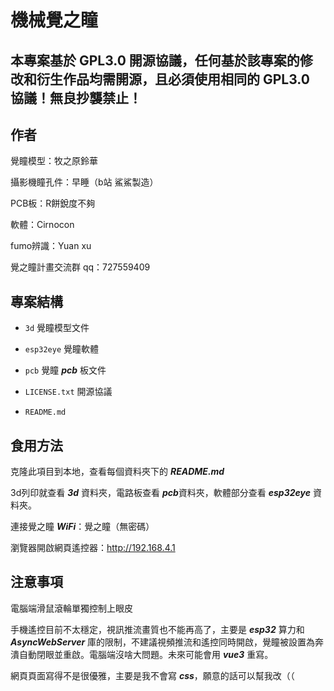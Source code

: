 # 機械覺之瞳

## 本專案基於 GPL3.0 開源協議，任何基於該專案的修改和衍生作品均需開源，且必須使用相同的 GPL3.0 協議！無良抄襲禁止！

## 作者
覺瞳模型：牧之原鈴華

攝影機瞳孔件：早睡（b站 鯊鯊製造）

PCB板：R餅銳度不夠

軟體：Cirnocon

fumo辨識：Yuan xu

覺之瞳計畫交流群 qq：727559409

## 專案結構
- `3d` 覺瞳模型文件

- `esp32eye` 覺瞳軟體

- `pcb` 覺瞳 ***pcb*** 板文件

- `LICENSE.txt` 開源協議

- `README.md`

## 食用方法

克隆此項目到本地，查看每個資料夾下的 ***README.md***

3d列印就查看 ***3d*** 資料夾，電路板查看 ***pcb***資料夾，軟體部分查看 ***esp32eye*** 資料夾。

連接覺之瞳 ***WiFi***：覺之瞳（無密碼）

瀏覽器開啟網頁遙控器：http://192.168.4.1



## 注意事項
電腦端滑鼠滾輪單獨控制上眼皮

手機遙控目前不太穩定，視訊推流畫質也不能再高了，主要是 ***esp32*** 算力和 ***AsyncWebServer*** 庫的限制，不建議視頻推流和遙控同時開啟，覺瞳被設置為奔潰自動閉眼並重啟。電腦端沒啥大問題。未來可能會用 ***vue3*** 重寫。

網頁頁面寫得不是很優雅，主要是我不會寫 ***css***，願意的話可以幫我改（（